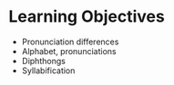 # Learning Objectives

* Pronunciation differences
* Alphabet, pronunciations
* Diphthongs
* Syllabification

